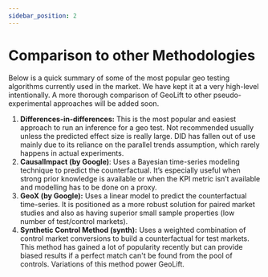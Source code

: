 ```yaml
---
sidebar_position: 2
---
```


# Comparison to other Methodologies

Below is a quick summary of some of the most popular geo testing algorithms currently used in the market. We have kept it at a very high-level intentionally. A more thorough comparison of GeoLift to other pseudo-experimental approaches will be added soon.

1. **Differences-in-differences:** This is the most popular and easiest approach to run an inference for a geo test. Not recommended usually unless the predicted effect size is really large. DID has fallen out of use mainly due to its reliance on the parallel trends assumption, which rarely happens in actual experiments.
2. **CausalImpact (by Google)**: Uses a Bayesian time-series modeling technique to predict the counterfactual. It’s especially useful when strong prior knowledge is available or when the KPI metric isn’t available and modelling has to be done on a proxy.
3. **GeoX (by Google):** Uses a linear model to predict the counterfactual time-series. It is positioned as a more robust solution for paired market studies and also as having superior small sample properties (low number of test/control markets).
4. **Synthetic Control Method (synth):** Uses a weighted combination of control market conversions to build a counterfactual for test markets. This method has gained a lot of popularity recently but can provide biased results if a perfect match can't be found from the pool of controls. Variations of this method power GeoLift.
